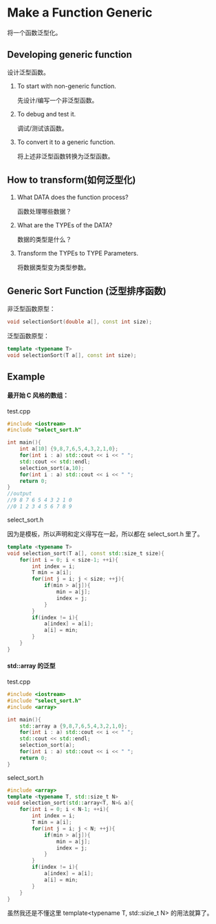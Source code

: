 # Make a Function Generic

将一个函数泛型化。

## Developing generic function

设计泛型函数。

1. To start with non-generic function.

   先设计/编写一个非泛型函数。

2. To debug and test it.

   调试/测试该函数。

3. To convert it to a generic function.

   将上述非泛型函数转换为泛型函数。

## How to transform(如何泛型化)

1. What DATA does the function process?

   函数处理哪些数据？

2. What are the TYPEs of the DATA?

   数据的类型是什么？

3. Transform the TYPEs to TYPE Parameters.

   将数据类型变为类型参数。

## Generic Sort Function (泛型排序函数)

非泛型函数原型：

~~~C++
void selectionSort(double a[], const int size);
~~~

泛型函数原型：

~~~C++
template <typename T>
void selectionSort(T a[], const int size);
~~~

## Example

#### 最开始 C 风格的数组：

test.cpp

~~~C++
#include <iostream>
#include "select_sort.h"

int main(){
    int a[10] {9,8,7,6,5,4,3,2,1,0};
    for(int i : a) std::cout << i << " ";
    std::cout << std::endl;
    selection_sort(a,10);
    for(int i : a) std::cout << i << " ";
    return 0;
}
//output
//9 8 7 6 5 4 3 2 1 0 
//0 1 2 3 4 5 6 7 8 9
~~~

select_sort.h

因为是模板，所以声明和定义得写在一起，所以都在 select_sort.h 里了。

~~~C++
template <typename T>
void selection_sort(T a[], const std::size_t size){
    for(int i = 0; i < size-1; ++i){
        int index = i;
        T min = a[i];
        for(int j = i; j < size; ++j){
            if(min > a[j]){
                min = a[j];
                index = j;
            }
        }
        if(index != i){
            a[index] = a[i];
            a[i] = min;
        }
    }
}
~~~

#### std::array 的泛型

test.cpp

~~~C++
#include <iostream>
#include "select_sort.h"
#include <array>

int main(){
    std::array a {9,8,7,6,5,4,3,2,1,0};
    for(int i : a) std::cout << i << " ";
    std::cout << std::endl;
    selection_sort(a);
    for(int i : a) std::cout << i << " ";
    return 0;
}
~~~

select_sort.h

~~~C++
#include <array>
template <typename T, std::size_t N>
void selection_sort(std::array<T, N>& a){
    for(int i = 0; i < N-1; ++i){
        int index = i;
        T min = a[i];
        for(int j = i; j < N; ++j){
            if(min > a[j]){
                min = a[j];
                index = j;
            }
        }
        if(index != i){
            a[index] = a[i];
            a[i] = min;
        }
    }
}
~~~

虽然我还是不懂这里 template<typename T, std::sizie_t N> 的用法就算了。